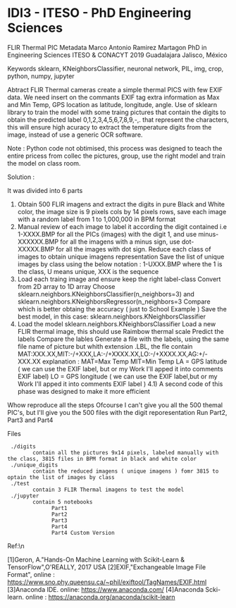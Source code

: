 # IDI3 - ITESO - PhD  Engineering Sciences
FLIR Thermal PIC Metadata
Marco Antonio Ramirez Martagon
PhD in Engineering Sciences
ITESO & CONACYT 2019
Guadalajara Jalisco, México

Keywords 
    sklearn, KNeighborsClassifier, neuronal network, PIL, img, crop, python, numpy, jupyter

Abtract
FLIR Thermal cameras create a simple thermal PICS with few EXIF data.
We need insert on the commants EXIF tag extra information as Max and Min Temp, GPS location as latitude, longitude, angle.
Use of sklearn library to train the model with some traing pictures that contain the digits to obtain the predicted label 0,1,2,3,4,5,6,7,8,9,-,. that represent the characters, this will ensure high acuracy to extract the temperature digits from the image, instead of use a generic OCR software.

Note : 
  Python code not obtimised, this process was designed  to teach the entire pricess from collec the pictures, group, use the right model and train the model  on class room.
  
Solution :

It was divided into 6 parts
1) Obtain 500 FLIR imagens and extract the digits in pure Black and White color, the image size is 9 pixels cols by 14 pixels rows, save each image with a random label from 1 to 1,000,000 in BPM format
2) Manual review of each image to label it according the digit contained i.e 1-XXXX.BMP for all the PICs (images) with the digit 1, and use minus-XXXXXX.BMP for all the imagens with a minus sign, use dot-XXXXX.BMP for all the images with dot sign.
   Reduce each class of images to obtain unique imagens representation 
   Save the list of unique images by class using the below notation :  1-UXXX.BMP where the 1 is the class, U means unique, XXX is the sequence 
3) Load each traing image  and ensure keep the right label-class 
   Convert from 2D array to 1D array
   Choose sklearn.neighbors.KNeighborsClassifier(n_neighbors=3) and sklearn.neighbors.KNeighborsRegressor(n_neighbors=3
   Compare which is better obtaing the accuracy  ( just to School Example )
   Save the best model, in this case: sklearn.neighbors.KNeighborsClassifier
4) Load the model sklearn.neighbors.KNeighborsClassifier
   Load a new FLIR thermal image, this should use Raimbow thermal scale
   Predict the labels
   Compare the lables
   Generate a file with the labels, using the same file name of picture but whith extension .LBL, the fle contain 
    MAT:XXX.XX,MIT:-/+XXX,LA:-/+XXXX.XX,LO:-/+XXXX.XX,AG:+/-XXX.XX
    explanation : 
    MAT=Max Temp 
    MIT=Min Temp
    LA = GPS latitude ( we can use the EXIF label, but or my Work I'll apped it into comments EXIF label)
    LO = GPS longitude ( we can use the EXIF label,but or my Work I'll apped it into comments EXIF label )
 4.1) A second code of this phase was designed to make it more efficient 
 
 
 Whow reproduce all the steps
 Ofcourse I can't give you all the 500 themal PIC's, but I'll give you the 500 files with the digit reporesentation 
 Run Part2, Part3 and Part4
 
 
 Files
 
     ./digits
            contain all the pictures 9x14 pixels, labeled manually with the class, 3815 files in BPM format in black and white color
     ./unique_digits
            contain the reduced imagens ( unique imagens ) fomr 3815 to optain the list of images by class
     ./test
            contain 3 FLIR Thermal imagens to test the model 
     ./jupyter
            contain 5 notebooks
                  Part1
                  Part2
                  Part3
                  Part4
                  Part4 Custom Version
                  
            
   
   
   Ref:\n
   
   [1]Geron, A."Hands-On Machine Learning with Scikit-Learn & TensorFlow",O'REALLY, 2017 USA
   [2]EXIF,"Exchangeable Image File Format", online : https://www.sno.phy.queensu.ca/~phil/exiftool/TagNames/EXIF.html
   [3]Anaconda IDE. online: https://www.anaconda.com/
   [4]Anaconda Scki-learn. online : https://anaconda.org/anaconda/scikit-learn
   
   

